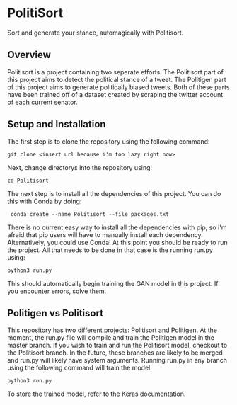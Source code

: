 # PolitiSort
Sort and generate your stance, automagically with Politisort. 

## Overview

Politisort is a project containing two seperate efforts. The Politisort part of this project aims to detect the political stance of a tweet. The Politigen part of this project aims to generate politically biased tweets. Both of these parts have been trained off of a dataset created by scraping the twitter account of each current senator.




## Setup and Installation
The first step is to clone the repository using  the following command:

```git clone <insert url because i'm too lazy right now> ```

Next, change directorys into the repository using:

```cd Politisort```

The next step is to install all the dependencies of this project. You can do this with Conda by doing:

``` conda create --name Politisort --file packages.txt```

There is no current easy way to install all the dependencies with pip, so i'm afraid that pip users will have to manually install each dependency. Alternatively, you could use Conda!
At this point you should be ready to run the project. All that needs to be done in that case is the running run.py using:

```python3 run.py```

This should automatically begin training the GAN model in this project. If you encounter errors, solve them.

## Politigen vs Politisort

This repository has two different projects: Politisort and Politigen. At the moment, the run.py file will compile and train the Politigen model in the master branch. If you wish to train and run the Politisort model, checkout to the Politisort branch. In the future, these branches are likely to be merged and run.py will likely have system arguments. Running run.py in any branch using the following command will train the model:

```python3 run.py```

To store the trained model, refer to the Keras documentation.